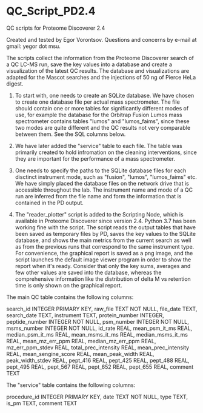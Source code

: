 # QC_Script_PD2.4
QC scripts for Proteome Discoverer 2.4

Created and tested by Egor Vorontsov. Questions and concerns by e-mail at gmail: yegor dot msu.

The scripts collect the information from the Proteome Discoverer search of a QC LC-MS run, save the key values into a database and create a visualization of the latest QC results. The database and visualizations are adapted for the Mascot searches and the injections of 50 ng of Pierce HeLa digest.

1) To start with, one needs to create an SQLite database. We have chosen to create one database file per actual mass spectrometer. The file should contain one or more tables for significantly different modes of use, for example the database for the Orbitrap Fusion Lumos mass spectrometer contains tables "lumos" and "lumos_faims", since these two modes are quite different and the QC results not very comparable between them. See the SQL columns below.

2) We have later added the "service" table to each file. The table was primarily created to hold infromation on the cleaning interventions, since they are important for the performance of a mass spectrometer.

3) One needs to specify the paths to the SQLite database files for each disctinct instrument mode, such as "fusion", "lumos", "lumos_faims" etc. We have simply placed the database files on the network drive that is accessible throughout the lab. The instrument name and mode of a QC run are inferred from the file name and form the information that is contained in the PD output.

4) The "reader_plotter" script is added to the Scripting Node, which is available in Proteome Discoverer since version 2.4. Python 3.7 has been working fine with the script. The script reads the output tables that have been saved as temporary files by PD, saves the key values to the SQLite database, and shows the main metrics from the current search as well as from the previous runs that correspond to the same instrument type. For convenience, the graphical report is saved as a png image, and the script launches the default image viewer program in order to show the report when it's ready. Consider that only the key sums, averages and few other values are saved into the database, whereas the comprehensive information like the distribution of delta M vs retention time is only shown on the graphical report.

The main QC table contains the following columns:

search_id INTEGER PRIMARY KEY,
raw_file TEXT NOT NULL,
file_date TEXT,
search_date TEXT,
instrument TEXT,
protein_number INTEGER,
peptide_number INTEGER NOT NULL,
psm_number INTEGER NOT NULL,
msms_number INTEGER NOT NULL,
id_rate REAL,
mean_psm_it_ms REAL,
median_psm_it_ms REAL,
mean_msms_it_ms REAL,
median_msms_it_ms REAL,
mean_mz_err_ppm REAL,
median_mz_err_ppm REAL,
mz_err_ppm_stdev REAL,
total_prec_intensity REAL,
mean_prec_intensity REAL,
mean_sengine_score REAL,
mean_peak_width REAL,
peak_width_stdev REAL,
pept_416 REAL,
pept_425 REAL,
pept_488 REAL,
pept_495 REAL,
pept_567 REAL,
pept_652 REAL,
pept_655 REAL,
comment TEXT

The "service" table contains the following columns:

procedure_id INTEGER PRIMARY KEY,
date TEXT NOT NULL,
type TEXT,
is_pm TEXT,
comment TEXT
